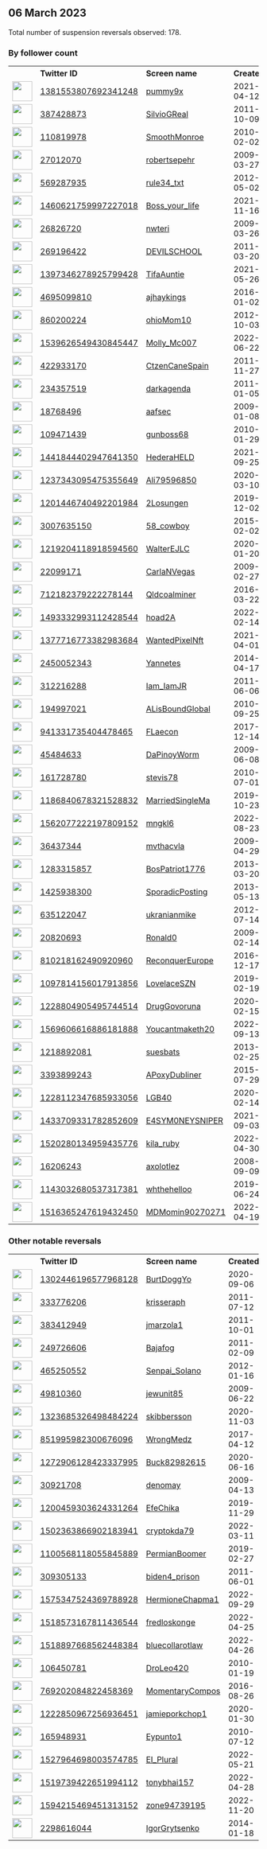
## 06 March 2023
Total number of suspension reversals observed: 178.

### By follower count
<table><tr><th></th><th align="left">Twitter ID</th><th align="left">Screen name</th>
<th align="left">Created</th><th align="left">Status</th><th align="left">Suspended</th><th align="left">Followers</th>
<tr><td><a href="https://pbs.twimg.com/profile_images/1632762549950115843/-KSPG2l4_normal.jpg"><img src="https://pbs.twimg.com/profile_images/1632762549950115843/-KSPG2l4_normal.jpg" width="40px" height="40px" align="center"/></a></td><td><a href="https://twitter.com/intent/user?user_id=1381553807692341248">1381553807692341248</a></td><td><a href="https://twitter.com/pummy9x">pummy9x</a></td><td>2021-04-12</td><td align="center"></td><td>2023-02-18</td><td>124034</td></tr>
<tr><td><a href="https://pbs.twimg.com/profile_images/1648495934198652934/Fa31o8Bg_normal.jpg"><img src="https://pbs.twimg.com/profile_images/1648495934198652934/Fa31o8Bg_normal.jpg" width="40px" height="40px" align="center"/></a></td><td><a href="https://twitter.com/intent/user?user_id=387428873">387428873</a></td><td><a href="https://twitter.com/SilvioGReal">SilvioGReal</a></td><td>2011-10-09</td><td align="center"></td><td>2023-02-27</td><td>110895</td></tr>
<tr><td><a href="https://pbs.twimg.com/profile_images/1466997339025985540/XYpN6c1B_normal.jpg"><img src="https://pbs.twimg.com/profile_images/1466997339025985540/XYpN6c1B_normal.jpg" width="40px" height="40px" align="center"/></a></td><td><a href="https://twitter.com/intent/user?user_id=110819978">110819978</a></td><td><a href="https://twitter.com/SmoothMonroe">SmoothMonroe</a></td><td>2010-02-02</td><td align="center"></td><td>2022-07-06</td><td>51399</td></tr>
<tr><td><a href="https://pbs.twimg.com/profile_images/1420975744377708547/u5IPoJ4L_normal.jpg"><img src="https://pbs.twimg.com/profile_images/1420975744377708547/u5IPoJ4L_normal.jpg" width="40px" height="40px" align="center"/></a></td><td><a href="https://twitter.com/intent/user?user_id=27012070">27012070</a></td><td><a href="https://twitter.com/robertsepehr">robertsepehr</a></td><td>2009-03-27</td><td align="center"></td><td>2023-01-17</td><td>32333</td></tr>
<tr><td><a href="https://pbs.twimg.com/profile_images/552238980247191552/jwiF6Zvu_normal.png"><img src="https://pbs.twimg.com/profile_images/552238980247191552/jwiF6Zvu_normal.png" width="40px" height="40px" align="center"/></a></td><td><a href="https://twitter.com/intent/user?user_id=569287935">569287935</a></td><td><a href="https://twitter.com/rule34_txt">rule34_txt</a></td><td>2012-05-02</td><td align="center"></td><td>2023-03-01</td><td>24932</td></tr>
<tr><td><a href="https://pbs.twimg.com/profile_images/1505132163024445443/P_muFrIf_normal.jpg"><img src="https://pbs.twimg.com/profile_images/1505132163024445443/P_muFrIf_normal.jpg" width="40px" height="40px" align="center"/></a></td><td><a href="https://twitter.com/intent/user?user_id=1460621759997227018">1460621759997227018</a></td><td><a href="https://twitter.com/Boss_your_life">Boss_your_life</a></td><td>2021-11-16</td><td align="center"></td><td>2023-02-27</td><td>16043</td></tr>
<tr><td><a href="https://pbs.twimg.com/profile_images/1647704646771941378/XuwgLCAz_normal.jpg"><img src="https://pbs.twimg.com/profile_images/1647704646771941378/XuwgLCAz_normal.jpg" width="40px" height="40px" align="center"/></a></td><td><a href="https://twitter.com/intent/user?user_id=26826720">26826720</a></td><td><a href="https://twitter.com/nwteri">nwteri</a></td><td>2009-03-26</td><td align="center">🔒</td><td>2022-11-08</td><td>7111</td></tr>
<tr><td><a href="https://pbs.twimg.com/profile_images/1539052483292561409/Ibur6d9m_normal.jpg"><img src="https://pbs.twimg.com/profile_images/1539052483292561409/Ibur6d9m_normal.jpg" width="40px" height="40px" align="center"/></a></td><td><a href="https://twitter.com/intent/user?user_id=269196422">269196422</a></td><td><a href="https://twitter.com/DEVILSCHOOL">DEVILSCHOOL</a></td><td>2011-03-20</td><td align="center"></td><td>2022-08-02</td><td>6418</td></tr>
<tr><td><a href="https://pbs.twimg.com/profile_images/1591815209940811776/BFxDNrfZ_normal.jpg"><img src="https://pbs.twimg.com/profile_images/1591815209940811776/BFxDNrfZ_normal.jpg" width="40px" height="40px" align="center"/></a></td><td><a href="https://twitter.com/intent/user?user_id=1397346278925799428">1397346278925799428</a></td><td><a href="https://twitter.com/TifaAuntie">TifaAuntie</a></td><td>2021-05-26</td><td align="center"></td><td>2022-12-13</td><td>5406</td></tr>
<tr><td><a href="https://pbs.twimg.com/profile_images/1651864266905886725/eD5EbF2I_normal.jpg"><img src="https://pbs.twimg.com/profile_images/1651864266905886725/eD5EbF2I_normal.jpg" width="40px" height="40px" align="center"/></a></td><td><a href="https://twitter.com/intent/user?user_id=4695099810">4695099810</a></td><td><a href="https://twitter.com/ajhaykings">ajhaykings</a></td><td>2016-01-02</td><td align="center"></td><td>2022-10-15</td><td>4287</td></tr>
<tr><td><a href="https://pbs.twimg.com/profile_images/1632977988605165569/pHyWj-hE_normal.jpg"><img src="https://pbs.twimg.com/profile_images/1632977988605165569/pHyWj-hE_normal.jpg" width="40px" height="40px" align="center"/></a></td><td><a href="https://twitter.com/intent/user?user_id=860200224">860200224</a></td><td><a href="https://twitter.com/ohioMom10">ohioMom10</a></td><td>2012-10-03</td><td align="center"></td><td></td><td>2839</td></tr>
<tr><td><a href="https://pbs.twimg.com/profile_images/1629244815492759553/nUZSl_4w_normal.jpg"><img src="https://pbs.twimg.com/profile_images/1629244815492759553/nUZSl_4w_normal.jpg" width="40px" height="40px" align="center"/></a></td><td><a href="https://twitter.com/intent/user?user_id=1539626549430845447">1539626549430845447</a></td><td><a href="https://twitter.com/Molly_Mc007">Molly_Mc007</a></td><td>2022-06-22</td><td align="center">🔒👋</td><td>2023-03-09</td><td>2739</td></tr>
<tr><td><a href="https://pbs.twimg.com/profile_images/1503985221909323780/OKmewyCy_normal.jpg"><img src="https://pbs.twimg.com/profile_images/1503985221909323780/OKmewyCy_normal.jpg" width="40px" height="40px" align="center"/></a></td><td><a href="https://twitter.com/intent/user?user_id=422933170">422933170</a></td><td><a href="https://twitter.com/CtzenCaneSpain">CtzenCaneSpain</a></td><td>2011-11-27</td><td align="center"></td><td>2022-03-31</td><td>2417</td></tr>
<tr><td><a href="https://pbs.twimg.com/profile_images/1118899511882080256/gqkUCFfB_normal.png"><img src="https://pbs.twimg.com/profile_images/1118899511882080256/gqkUCFfB_normal.png" width="40px" height="40px" align="center"/></a></td><td><a href="https://twitter.com/intent/user?user_id=234357519">234357519</a></td><td><a href="https://twitter.com/darkagenda">darkagenda</a></td><td>2011-01-05</td><td align="center"></td><td>2022-07-15</td><td>2329</td></tr>
<tr><td><a href="https://pbs.twimg.com/profile_images/112170869/sun_normal.jpg"><img src="https://pbs.twimg.com/profile_images/112170869/sun_normal.jpg" width="40px" height="40px" align="center"/></a></td><td><a href="https://twitter.com/intent/user?user_id=18768496">18768496</a></td><td><a href="https://twitter.com/aafsec">aafsec</a></td><td>2009-01-08</td><td align="center"></td><td></td><td>2186</td></tr>
<tr><td><a href="https://pbs.twimg.com/profile_images/1626575143416758273/6CAxHx3s_normal.jpg"><img src="https://pbs.twimg.com/profile_images/1626575143416758273/6CAxHx3s_normal.jpg" width="40px" height="40px" align="center"/></a></td><td><a href="https://twitter.com/intent/user?user_id=109471439">109471439</a></td><td><a href="https://twitter.com/gunboss68">gunboss68</a></td><td>2010-01-29</td><td align="center"></td><td>2023-03-05</td><td>2087</td></tr>
<tr><td><a href="https://pbs.twimg.com/profile_images/1573946891871473664/sXJ_HfB2_normal.jpg"><img src="https://pbs.twimg.com/profile_images/1573946891871473664/sXJ_HfB2_normal.jpg" width="40px" height="40px" align="center"/></a></td><td><a href="https://twitter.com/intent/user?user_id=1441844402947641350">1441844402947641350</a></td><td><a href="https://twitter.com/HederaHELD">HederaHELD</a></td><td>2021-09-25</td><td align="center"></td><td>2023-02-14</td><td>2058</td></tr>
<tr><td><a href="https://pbs.twimg.com/profile_images/1374738807342383105/o1p1qwM0_normal.jpg"><img src="https://pbs.twimg.com/profile_images/1374738807342383105/o1p1qwM0_normal.jpg" width="40px" height="40px" align="center"/></a></td><td><a href="https://twitter.com/intent/user?user_id=1237343095475355649">1237343095475355649</a></td><td><a href="https://twitter.com/Ali79596850">Ali79596850</a></td><td>2020-03-10</td><td align="center"></td><td></td><td>1905</td></tr>
<tr><td><a href="https://pbs.twimg.com/profile_images/1377734165563650050/Qqhs0u7a_normal.jpg"><img src="https://pbs.twimg.com/profile_images/1377734165563650050/Qqhs0u7a_normal.jpg" width="40px" height="40px" align="center"/></a></td><td><a href="https://twitter.com/intent/user?user_id=1201446740492201984">1201446740492201984</a></td><td><a href="https://twitter.com/2Losungen">2Losungen</a></td><td>2019-12-02</td><td align="center"></td><td>2023-02-27</td><td>1904</td></tr>
<tr><td><a href="https://pbs.twimg.com/profile_images/1386352058589122562/Dnrgv6gp_normal.jpg"><img src="https://pbs.twimg.com/profile_images/1386352058589122562/Dnrgv6gp_normal.jpg" width="40px" height="40px" align="center"/></a></td><td><a href="https://twitter.com/intent/user?user_id=3007635150">3007635150</a></td><td><a href="https://twitter.com/58_cowboy">58_cowboy</a></td><td>2015-02-02</td><td align="center"></td><td>2023-02-24</td><td>1841</td></tr>
<tr><td><a href="https://pbs.twimg.com/profile_images/1250161448904507395/KIsH7Ptz_normal.jpg"><img src="https://pbs.twimg.com/profile_images/1250161448904507395/KIsH7Ptz_normal.jpg" width="40px" height="40px" align="center"/></a></td><td><a href="https://twitter.com/intent/user?user_id=1219204118918594560">1219204118918594560</a></td><td><a href="https://twitter.com/WalterEJLC">WalterEJLC</a></td><td>2020-01-20</td><td align="center"></td><td>2022-05-01</td><td>1736</td></tr>
<tr><td><a href="https://pbs.twimg.com/profile_images/1543011474800447488/XfP-LDUP_normal.jpg"><img src="https://pbs.twimg.com/profile_images/1543011474800447488/XfP-LDUP_normal.jpg" width="40px" height="40px" align="center"/></a></td><td><a href="https://twitter.com/intent/user?user_id=22099171">22099171</a></td><td><a href="https://twitter.com/CarlaNVegas">CarlaNVegas</a></td><td>2009-02-27</td><td align="center"></td><td>2022-09-19</td><td>1712</td></tr>
<tr><td><a href="https://pbs.twimg.com/profile_images/1094932895330783235/JWQw3vaP_normal.jpg"><img src="https://pbs.twimg.com/profile_images/1094932895330783235/JWQw3vaP_normal.jpg" width="40px" height="40px" align="center"/></a></td><td><a href="https://twitter.com/intent/user?user_id=712182379222278144">712182379222278144</a></td><td><a href="https://twitter.com/Qldcoalminer">Qldcoalminer</a></td><td>2016-03-22</td><td align="center"></td><td></td><td>1653</td></tr>
<tr><td><a href="https://pbs.twimg.com/profile_images/1545053991985328128/cFArj8BO_normal.jpg"><img src="https://pbs.twimg.com/profile_images/1545053991985328128/cFArj8BO_normal.jpg" width="40px" height="40px" align="center"/></a></td><td><a href="https://twitter.com/intent/user?user_id=1493332993112428544">1493332993112428544</a></td><td><a href="https://twitter.com/hoad2A">hoad2A</a></td><td>2022-02-14</td><td align="center"></td><td>2023-02-15</td><td>1600</td></tr>
<tr><td><a href="https://pbs.twimg.com/profile_images/1631677898359812096/GotEmNqm_normal.jpg"><img src="https://pbs.twimg.com/profile_images/1631677898359812096/GotEmNqm_normal.jpg" width="40px" height="40px" align="center"/></a></td><td><a href="https://twitter.com/intent/user?user_id=1377716773382983684">1377716773382983684</a></td><td><a href="https://twitter.com/WantedPixelNft">WantedPixelNft</a></td><td>2021-04-01</td><td align="center"></td><td></td><td>1588</td></tr>
<tr><td><a href="https://pbs.twimg.com/profile_images/1072455408546131968/6NYjfI5M_normal.jpg"><img src="https://pbs.twimg.com/profile_images/1072455408546131968/6NYjfI5M_normal.jpg" width="40px" height="40px" align="center"/></a></td><td><a href="https://twitter.com/intent/user?user_id=2450052343">2450052343</a></td><td><a href="https://twitter.com/Yannetes">Yannetes</a></td><td>2014-04-17</td><td align="center"></td><td>2022-06-09</td><td>1564</td></tr>
<tr><td><a href="https://pbs.twimg.com/profile_images/1641029306632511488/bMAzLwHW_normal.jpg"><img src="https://pbs.twimg.com/profile_images/1641029306632511488/bMAzLwHW_normal.jpg" width="40px" height="40px" align="center"/></a></td><td><a href="https://twitter.com/intent/user?user_id=312216288">312216288</a></td><td><a href="https://twitter.com/Iam_IamJR">Iam_IamJR</a></td><td>2011-06-06</td><td align="center"></td><td>2022-07-17</td><td>1534</td></tr>
<tr><td><a href="https://pbs.twimg.com/profile_images/1650973463866224642/BWM7guEB_normal.jpg"><img src="https://pbs.twimg.com/profile_images/1650973463866224642/BWM7guEB_normal.jpg" width="40px" height="40px" align="center"/></a></td><td><a href="https://twitter.com/intent/user?user_id=194997021">194997021</a></td><td><a href="https://twitter.com/ALisBoundGlobal">ALisBoundGlobal</a></td><td>2010-09-25</td><td align="center"></td><td>2022-04-05</td><td>1510</td></tr>
<tr><td><a href="https://pbs.twimg.com/profile_images/1526146177472905216/Dn6XHWkI_normal.jpg"><img src="https://pbs.twimg.com/profile_images/1526146177472905216/Dn6XHWkI_normal.jpg" width="40px" height="40px" align="center"/></a></td><td><a href="https://twitter.com/intent/user?user_id=941331735404478465">941331735404478465</a></td><td><a href="https://twitter.com/FLaecon">FLaecon</a></td><td>2017-12-14</td><td align="center"></td><td>2022-06-01</td><td>1263</td></tr>
<tr><td><a href="https://pbs.twimg.com/profile_images/1487456754879594497/RjfNyUOG_normal.jpg"><img src="https://pbs.twimg.com/profile_images/1487456754879594497/RjfNyUOG_normal.jpg" width="40px" height="40px" align="center"/></a></td><td><a href="https://twitter.com/intent/user?user_id=45484633">45484633</a></td><td><a href="https://twitter.com/DaPinoyWorm">DaPinoyWorm</a></td><td>2009-06-08</td><td align="center"></td><td>2022-07-23</td><td>1242</td></tr>
<tr><td><a href="https://pbs.twimg.com/profile_images/1353770443866574848/w2XX7XZA_normal.jpg"><img src="https://pbs.twimg.com/profile_images/1353770443866574848/w2XX7XZA_normal.jpg" width="40px" height="40px" align="center"/></a></td><td><a href="https://twitter.com/intent/user?user_id=161728780">161728780</a></td><td><a href="https://twitter.com/stevis78">stevis78</a></td><td>2010-07-01</td><td align="center"></td><td></td><td>1222</td></tr>
<tr><td><a href="https://pbs.twimg.com/profile_images/1632786429305667584/GIxxfd6v_normal.jpg"><img src="https://pbs.twimg.com/profile_images/1632786429305667584/GIxxfd6v_normal.jpg" width="40px" height="40px" align="center"/></a></td><td><a href="https://twitter.com/intent/user?user_id=1186840678321528832">1186840678321528832</a></td><td><a href="https://twitter.com/MarriedSingleMa">MarriedSingleMa</a></td><td>2019-10-23</td><td align="center"></td><td></td><td>1159</td></tr>
<tr><td><a href="https://pbs.twimg.com/profile_images/1562201767579791370/4HFGTbk1_normal.jpg"><img src="https://pbs.twimg.com/profile_images/1562201767579791370/4HFGTbk1_normal.jpg" width="40px" height="40px" align="center"/></a></td><td><a href="https://twitter.com/intent/user?user_id=1562077222197809152">1562077222197809152</a></td><td><a href="https://twitter.com/mngkl6">mngkl6</a></td><td>2022-08-23</td><td align="center"></td><td>2023-02-26</td><td>1142</td></tr>
<tr><td><a href="https://pbs.twimg.com/profile_images/1636179039873294337/50-rdlrD_normal.jpg"><img src="https://pbs.twimg.com/profile_images/1636179039873294337/50-rdlrD_normal.jpg" width="40px" height="40px" align="center"/></a></td><td><a href="https://twitter.com/intent/user?user_id=36437344">36437344</a></td><td><a href="https://twitter.com/mvthacvla">mvthacvla</a></td><td>2009-04-29</td><td align="center"></td><td>2023-02-07</td><td>1131</td></tr>
<tr><td><a href="https://pbs.twimg.com/profile_images/1651030540005277696/-PjwHZb3_normal.jpg"><img src="https://pbs.twimg.com/profile_images/1651030540005277696/-PjwHZb3_normal.jpg" width="40px" height="40px" align="center"/></a></td><td><a href="https://twitter.com/intent/user?user_id=1283315857">1283315857</a></td><td><a href="https://twitter.com/BosPatriot1776">BosPatriot1776</a></td><td>2013-03-20</td><td align="center"></td><td>2022-07-14</td><td>1106</td></tr>
<tr><td><a href="https://pbs.twimg.com/profile_images/1632792976484098048/UaO5pXSl_normal.jpg"><img src="https://pbs.twimg.com/profile_images/1632792976484098048/UaO5pXSl_normal.jpg" width="40px" height="40px" align="center"/></a></td><td><a href="https://twitter.com/intent/user?user_id=1425938300">1425938300</a></td><td><a href="https://twitter.com/SporadicPosting">SporadicPosting</a></td><td>2013-05-13</td><td align="center"></td><td>2022-11-06</td><td>1105</td></tr>
<tr><td><a href="https://pbs.twimg.com/profile_images/1594837183403286530/jpyxOPmR_normal.jpg"><img src="https://pbs.twimg.com/profile_images/1594837183403286530/jpyxOPmR_normal.jpg" width="40px" height="40px" align="center"/></a></td><td><a href="https://twitter.com/intent/user?user_id=635122047">635122047</a></td><td><a href="https://twitter.com/ukranianmike">ukranianmike</a></td><td>2012-07-14</td><td align="center"></td><td>2022-12-21</td><td>1031</td></tr>
<tr><td><a href="https://pbs.twimg.com/profile_images/1307370845027930116/jKAmPnt__normal.jpg"><img src="https://pbs.twimg.com/profile_images/1307370845027930116/jKAmPnt__normal.jpg" width="40px" height="40px" align="center"/></a></td><td><a href="https://twitter.com/intent/user?user_id=20820693">20820693</a></td><td><a href="https://twitter.com/Ronald0">Ronald0</a></td><td>2009-02-14</td><td align="center"></td><td>2022-04-24</td><td>921</td></tr>
<tr><td><a href="https://pbs.twimg.com/profile_images/1086223882279890944/c392_0Ad_normal.jpg"><img src="https://pbs.twimg.com/profile_images/1086223882279890944/c392_0Ad_normal.jpg" width="40px" height="40px" align="center"/></a></td><td><a href="https://twitter.com/intent/user?user_id=810218162490920960">810218162490920960</a></td><td><a href="https://twitter.com/ReconquerEurope">ReconquerEurope</a></td><td>2016-12-17</td><td align="center"></td><td></td><td>904</td></tr>
<tr><td><a href="https://pbs.twimg.com/profile_images/1604938575996395526/NwvludST_normal.jpg"><img src="https://pbs.twimg.com/profile_images/1604938575996395526/NwvludST_normal.jpg" width="40px" height="40px" align="center"/></a></td><td><a href="https://twitter.com/intent/user?user_id=1097814156017913856">1097814156017913856</a></td><td><a href="https://twitter.com/LovelaceSZN">LovelaceSZN</a></td><td>2019-02-19</td><td align="center"></td><td>2023-02-23</td><td>811</td></tr>
<tr><td><a href="https://pbs.twimg.com/profile_images/1229064272472240134/bzv6Wdqg_normal.jpg"><img src="https://pbs.twimg.com/profile_images/1229064272472240134/bzv6Wdqg_normal.jpg" width="40px" height="40px" align="center"/></a></td><td><a href="https://twitter.com/intent/user?user_id=1228804905495744514">1228804905495744514</a></td><td><a href="https://twitter.com/DrugGovoruna">DrugGovoruna</a></td><td>2020-02-15</td><td align="center"></td><td>2022-09-26</td><td>801</td></tr>
<tr><td><a href="https://pbs.twimg.com/profile_images/1615817883593973766/v_uvc4CI_normal.jpg"><img src="https://pbs.twimg.com/profile_images/1615817883593973766/v_uvc4CI_normal.jpg" width="40px" height="40px" align="center"/></a></td><td><a href="https://twitter.com/intent/user?user_id=1569606616886181888">1569606616886181888</a></td><td><a href="https://twitter.com/Youcantmaketh20">Youcantmaketh20</a></td><td>2022-09-13</td><td align="center"></td><td>2023-02-24</td><td>800</td></tr>
<tr><td><a href="https://pbs.twimg.com/profile_images/1456747143415443462/dsQXt9u-_normal.jpg"><img src="https://pbs.twimg.com/profile_images/1456747143415443462/dsQXt9u-_normal.jpg" width="40px" height="40px" align="center"/></a></td><td><a href="https://twitter.com/intent/user?user_id=1218892081">1218892081</a></td><td><a href="https://twitter.com/suesbats">suesbats</a></td><td>2013-02-25</td><td align="center"></td><td>2022-07-16</td><td>796</td></tr>
<tr><td><a href="https://pbs.twimg.com/profile_images/1624050725071233025/HbTIohoJ_normal.jpg"><img src="https://pbs.twimg.com/profile_images/1624050725071233025/HbTIohoJ_normal.jpg" width="40px" height="40px" align="center"/></a></td><td><a href="https://twitter.com/intent/user?user_id=3393899243">3393899243</a></td><td><a href="https://twitter.com/APoxyDubliner">APoxyDubliner</a></td><td>2015-07-29</td><td align="center"></td><td>2023-02-21</td><td>791</td></tr>
<tr><td><a href="https://pbs.twimg.com/profile_images/1410884637174403072/hkEIC5UE_normal.jpg"><img src="https://pbs.twimg.com/profile_images/1410884637174403072/hkEIC5UE_normal.jpg" width="40px" height="40px" align="center"/></a></td><td><a href="https://twitter.com/intent/user?user_id=1228112347685933056">1228112347685933056</a></td><td><a href="https://twitter.com/LGB40">LGB40</a></td><td>2020-02-14</td><td align="center"></td><td></td><td>778</td></tr>
<tr><td><a href="https://pbs.twimg.com/profile_images/1588828633795203072/sJ2UuZum_normal.jpg"><img src="https://pbs.twimg.com/profile_images/1588828633795203072/sJ2UuZum_normal.jpg" width="40px" height="40px" align="center"/></a></td><td><a href="https://twitter.com/intent/user?user_id=1433709331782852609">1433709331782852609</a></td><td><a href="https://twitter.com/E4SYM0NEYSNIPER">E4SYM0NEYSNIPER</a></td><td>2021-09-03</td><td align="center"></td><td>2022-11-13</td><td>774</td></tr>
<tr><td><a href="https://pbs.twimg.com/profile_images/1605233340998639616/DGlLLFn9_normal.jpg"><img src="https://pbs.twimg.com/profile_images/1605233340998639616/DGlLLFn9_normal.jpg" width="40px" height="40px" align="center"/></a></td><td><a href="https://twitter.com/intent/user?user_id=1520280134959435776">1520280134959435776</a></td><td><a href="https://twitter.com/kila_ruby">kila_ruby</a></td><td>2022-04-30</td><td align="center"></td><td>2023-03-05</td><td>713</td></tr>
<tr><td><a href="https://pbs.twimg.com/profile_images/1635712970838638616/dvr_oWc8_normal.jpg"><img src="https://pbs.twimg.com/profile_images/1635712970838638616/dvr_oWc8_normal.jpg" width="40px" height="40px" align="center"/></a></td><td><a href="https://twitter.com/intent/user?user_id=16206243">16206243</a></td><td><a href="https://twitter.com/axolotlez">axolotlez</a></td><td>2008-09-09</td><td align="center">🔒</td><td>2022-05-27</td><td>692</td></tr>
<tr><td><a href="https://pbs.twimg.com/profile_images/1650182099951931399/52iE5ghP_normal.jpg"><img src="https://pbs.twimg.com/profile_images/1650182099951931399/52iE5ghP_normal.jpg" width="40px" height="40px" align="center"/></a></td><td><a href="https://twitter.com/intent/user?user_id=1143032680537317381">1143032680537317381</a></td><td><a href="https://twitter.com/whthehelloo">whthehelloo</a></td><td>2019-06-24</td><td align="center"></td><td>2023-01-03</td><td>691</td></tr>
<tr><td><a href="https://pbs.twimg.com/profile_images/1516365638687952898/aSepDO1u_normal.jpg"><img src="https://pbs.twimg.com/profile_images/1516365638687952898/aSepDO1u_normal.jpg" width="40px" height="40px" align="center"/></a></td><td><a href="https://twitter.com/intent/user?user_id=1516365247619432450">1516365247619432450</a></td><td><a href="https://twitter.com/MDMomin90270271">MDMomin90270271</a></td><td>2022-04-19</td><td align="center"></td><td>2022-10-12</td><td>670</td></tr>
</table>

### Other notable reversals
<table><tr><th></th><th align="left">Twitter ID</th><th align="left">Screen name</th>
<th align="left">Created</th><th align="left">Status</th><th align="left">Suspended</th><th align="left">Followers</th>
<tr><td><a href="https://pbs.twimg.com/profile_images/1587089949647667200/Pt_vUfdF_normal.jpg"><img src="https://pbs.twimg.com/profile_images/1587089949647667200/Pt_vUfdF_normal.jpg" width="40px" height="40px" align="center"/></a></td><td><a href="https://twitter.com/intent/user?user_id=1302446196577968128">1302446196577968128</a></td><td><a href="https://twitter.com/BurtDoggYo">BurtDoggYo</a></td><td>2020-09-06</td><td align="center"></td><td>2022-12-13</td><td>651</td></tr>
<tr><td><a href="https://pbs.twimg.com/profile_images/1634759659797237760/ZGWLoq32_normal.jpg"><img src="https://pbs.twimg.com/profile_images/1634759659797237760/ZGWLoq32_normal.jpg" width="40px" height="40px" align="center"/></a></td><td><a href="https://twitter.com/intent/user?user_id=333776206">333776206</a></td><td><a href="https://twitter.com/krisseraph">krisseraph</a></td><td>2011-07-12</td><td align="center"></td><td>2022-11-21</td><td>60</td></tr>
<tr><td><a href="https://pbs.twimg.com/profile_images/3566754894/321b3ea0d014a5d1aed997a51d6ba9cd_normal.jpeg"><img src="https://pbs.twimg.com/profile_images/3566754894/321b3ea0d014a5d1aed997a51d6ba9cd_normal.jpeg" width="40px" height="40px" align="center"/></a></td><td><a href="https://twitter.com/intent/user?user_id=383412949">383412949</a></td><td><a href="https://twitter.com/jmarzola1">jmarzola1</a></td><td>2011-10-01</td><td align="center"></td><td>2023-02-27</td><td>251</td></tr>
<tr><td><a href="https://pbs.twimg.com/profile_images/1529657154671505408/uVG4zLcm_normal.jpg"><img src="https://pbs.twimg.com/profile_images/1529657154671505408/uVG4zLcm_normal.jpg" width="40px" height="40px" align="center"/></a></td><td><a href="https://twitter.com/intent/user?user_id=249726606">249726606</a></td><td><a href="https://twitter.com/Bajafog">Bajafog</a></td><td>2011-02-09</td><td align="center"></td><td>2023-02-15</td><td>65</td></tr>
<tr><td><a href="https://pbs.twimg.com/profile_images/1631632589974011909/ljJ3-j_W_normal.jpg"><img src="https://pbs.twimg.com/profile_images/1631632589974011909/ljJ3-j_W_normal.jpg" width="40px" height="40px" align="center"/></a></td><td><a href="https://twitter.com/intent/user?user_id=465250552">465250552</a></td><td><a href="https://twitter.com/Senpai_Solano">Senpai_Solano</a></td><td>2012-01-16</td><td align="center"></td><td>2023-03-01</td><td>63</td></tr>
<tr><td><a href="https://pbs.twimg.com/profile_images/287156190/l_8f4c784b44b1a7deb91a6c730e181f87_normal.jpg"><img src="https://pbs.twimg.com/profile_images/287156190/l_8f4c784b44b1a7deb91a6c730e181f87_normal.jpg" width="40px" height="40px" align="center"/></a></td><td><a href="https://twitter.com/intent/user?user_id=49810360">49810360</a></td><td><a href="https://twitter.com/jewunit85">jewunit85</a></td><td>2009-06-22</td><td align="center">🔒</td><td>2023-02-27</td><td>110</td></tr>
<tr><td><a href="https://pbs.twimg.com/profile_images/1323687070590738436/i2EMa0HR_normal.jpg"><img src="https://pbs.twimg.com/profile_images/1323687070590738436/i2EMa0HR_normal.jpg" width="40px" height="40px" align="center"/></a></td><td><a href="https://twitter.com/intent/user?user_id=1323685326498484224">1323685326498484224</a></td><td><a href="https://twitter.com/skibbersson">skibbersson</a></td><td>2020-11-03</td><td align="center"></td><td>2022-12-19</td><td>316</td></tr>
<tr><td><a href="https://pbs.twimg.com/profile_images/1294154259785818113/5dqMJ0mK_normal.jpg"><img src="https://pbs.twimg.com/profile_images/1294154259785818113/5dqMJ0mK_normal.jpg" width="40px" height="40px" align="center"/></a></td><td><a href="https://twitter.com/intent/user?user_id=851995982300676096">851995982300676096</a></td><td><a href="https://twitter.com/WrongMedz">WrongMedz</a></td><td>2017-04-12</td><td align="center"></td><td>2023-02-07</td><td>70</td></tr>
<tr><td><a href="https://pbs.twimg.com/profile_images/1605641100055683073/ULea-qbe_normal.jpg"><img src="https://pbs.twimg.com/profile_images/1605641100055683073/ULea-qbe_normal.jpg" width="40px" height="40px" align="center"/></a></td><td><a href="https://twitter.com/intent/user?user_id=1272906128423337995">1272906128423337995</a></td><td><a href="https://twitter.com/Buck82982615">Buck82982615</a></td><td>2020-06-16</td><td align="center"></td><td>2023-01-14</td><td>5</td></tr>
<tr><td><a href="https://pbs.twimg.com/profile_images/1348009650113929222/3hhAMWe0_normal.jpg"><img src="https://pbs.twimg.com/profile_images/1348009650113929222/3hhAMWe0_normal.jpg" width="40px" height="40px" align="center"/></a></td><td><a href="https://twitter.com/intent/user?user_id=30921708">30921708</a></td><td><a href="https://twitter.com/denomay">denomay</a></td><td>2009-04-13</td><td align="center"></td><td>2023-02-25</td><td>275</td></tr>
<tr><td><a href="https://pbs.twimg.com/profile_images/1354047354115076096/ERSO2RSr_normal.jpg"><img src="https://pbs.twimg.com/profile_images/1354047354115076096/ERSO2RSr_normal.jpg" width="40px" height="40px" align="center"/></a></td><td><a href="https://twitter.com/intent/user?user_id=1200459303624331264">1200459303624331264</a></td><td><a href="https://twitter.com/EfeChika">EfeChika</a></td><td>2019-11-29</td><td align="center">🔒</td><td>2022-12-18</td><td>271</td></tr>
<tr><td><a href="https://pbs.twimg.com/profile_images/1620839228975218696/gdIIKEYZ_normal.jpg"><img src="https://pbs.twimg.com/profile_images/1620839228975218696/gdIIKEYZ_normal.jpg" width="40px" height="40px" align="center"/></a></td><td><a href="https://twitter.com/intent/user?user_id=1502363866902183941">1502363866902183941</a></td><td><a href="https://twitter.com/cryptokda79">cryptokda79</a></td><td>2022-03-11</td><td align="center"></td><td>2023-02-24</td><td>289</td></tr>
<tr><td><a href="https://pbs.twimg.com/profile_images/1100568244048588800/Div4iHFu_normal.png"><img src="https://pbs.twimg.com/profile_images/1100568244048588800/Div4iHFu_normal.png" width="40px" height="40px" align="center"/></a></td><td><a href="https://twitter.com/intent/user?user_id=1100568118055845889">1100568118055845889</a></td><td><a href="https://twitter.com/PermianBoomer">PermianBoomer</a></td><td>2019-02-27</td><td align="center"></td><td>2022-12-29</td><td>121</td></tr>
<tr><td><a href="https://pbs.twimg.com/profile_images/1541662657362546689/8ugbeWpq_normal.jpg"><img src="https://pbs.twimg.com/profile_images/1541662657362546689/8ugbeWpq_normal.jpg" width="40px" height="40px" align="center"/></a></td><td><a href="https://twitter.com/intent/user?user_id=309305133">309305133</a></td><td><a href="https://twitter.com/biden4_prison">biden4_prison</a></td><td>2011-06-01</td><td align="center"></td><td>2022-06-29</td><td>527</td></tr>
<tr><td><a href="https://pbs.twimg.com/profile_images/1575348975385055233/kcgBskU5_normal.jpg"><img src="https://pbs.twimg.com/profile_images/1575348975385055233/kcgBskU5_normal.jpg" width="40px" height="40px" align="center"/></a></td><td><a href="https://twitter.com/intent/user?user_id=1575347524369788928">1575347524369788928</a></td><td><a href="https://twitter.com/HermioneChapma1">HermioneChapma1</a></td><td>2022-09-29</td><td align="center"></td><td>2022-12-28</td><td>103</td></tr>
<tr><td><a href="https://pbs.twimg.com/profile_images/1518587793991208960/y3o0bA2U_normal.jpg"><img src="https://pbs.twimg.com/profile_images/1518587793991208960/y3o0bA2U_normal.jpg" width="40px" height="40px" align="center"/></a></td><td><a href="https://twitter.com/intent/user?user_id=1518573167811436544">1518573167811436544</a></td><td><a href="https://twitter.com/fredloskonge">fredloskonge</a></td><td>2022-04-25</td><td align="center"></td><td>2023-02-05</td><td>220</td></tr>
<tr><td><a href="https://pbs.twimg.com/profile_images/1518900434156474368/J6yXL8la_normal.jpg"><img src="https://pbs.twimg.com/profile_images/1518900434156474368/J6yXL8la_normal.jpg" width="40px" height="40px" align="center"/></a></td><td><a href="https://twitter.com/intent/user?user_id=1518897668562448384">1518897668562448384</a></td><td><a href="https://twitter.com/bluecollarotlaw">bluecollarotlaw</a></td><td>2022-04-26</td><td align="center"></td><td>2023-02-28</td><td>20</td></tr>
<tr><td><a href="https://pbs.twimg.com/profile_images/1458501005314768902/bCJVgSjo_normal.jpg"><img src="https://pbs.twimg.com/profile_images/1458501005314768902/bCJVgSjo_normal.jpg" width="40px" height="40px" align="center"/></a></td><td><a href="https://twitter.com/intent/user?user_id=106450781">106450781</a></td><td><a href="https://twitter.com/DroLeo420">DroLeo420</a></td><td>2010-01-19</td><td align="center"></td><td>2022-10-11</td><td>8</td></tr>
<tr><td><a href="https://pbs.twimg.com/profile_images/1598300536549376002/FAyGy4Mq_normal.jpg"><img src="https://pbs.twimg.com/profile_images/1598300536549376002/FAyGy4Mq_normal.jpg" width="40px" height="40px" align="center"/></a></td><td><a href="https://twitter.com/intent/user?user_id=769202084822458369">769202084822458369</a></td><td><a href="https://twitter.com/MomentaryCompos">MomentaryCompos</a></td><td>2016-08-26</td><td align="center">🚫</td><td>2023-02-25</td><td>93</td></tr>
<tr><td><a href="https://pbs.twimg.com/profile_images/1469675217358311424/qn8i9qk6_normal.jpg"><img src="https://pbs.twimg.com/profile_images/1469675217358311424/qn8i9qk6_normal.jpg" width="40px" height="40px" align="center"/></a></td><td><a href="https://twitter.com/intent/user?user_id=1222850967256936451">1222850967256936451</a></td><td><a href="https://twitter.com/jamieporkchop1">jamieporkchop1</a></td><td>2020-01-30</td><td align="center"></td><td>2022-11-08</td><td>231</td></tr>
<tr><td><a href="https://pbs.twimg.com/profile_images/1626108084203540481/Bma2q0hp_normal.jpg"><img src="https://pbs.twimg.com/profile_images/1626108084203540481/Bma2q0hp_normal.jpg" width="40px" height="40px" align="center"/></a></td><td><a href="https://twitter.com/intent/user?user_id=165948931">165948931</a></td><td><a href="https://twitter.com/Eypunto1">Eypunto1</a></td><td>2010-07-12</td><td align="center"></td><td>2023-02-26</td><td>197</td></tr>
<tr><td><a href="https://pbs.twimg.com/profile_images/1528281990105030656/muxIpXA9_normal.jpg"><img src="https://pbs.twimg.com/profile_images/1528281990105030656/muxIpXA9_normal.jpg" width="40px" height="40px" align="center"/></a></td><td><a href="https://twitter.com/intent/user?user_id=1527964698003574785">1527964698003574785</a></td><td><a href="https://twitter.com/EI_Plural">EI_Plural</a></td><td>2022-05-21</td><td align="center"></td><td>2022-12-06</td><td>457</td></tr>
<tr><td><a href="https://pbs.twimg.com/profile_images/1543971913701109760/C9xpu5zJ_normal.jpg"><img src="https://pbs.twimg.com/profile_images/1543971913701109760/C9xpu5zJ_normal.jpg" width="40px" height="40px" align="center"/></a></td><td><a href="https://twitter.com/intent/user?user_id=1519739422651994112">1519739422651994112</a></td><td><a href="https://twitter.com/tonybhai157">tonybhai157</a></td><td>2022-04-28</td><td align="center">🚫</td><td>2023-01-10</td><td>4</td></tr>
<tr><td><a href="https://pbs.twimg.com/profile_images/1594215896511180800/d8uGaYJ1_normal.jpg"><img src="https://pbs.twimg.com/profile_images/1594215896511180800/d8uGaYJ1_normal.jpg" width="40px" height="40px" align="center"/></a></td><td><a href="https://twitter.com/intent/user?user_id=1594215469451313152">1594215469451313152</a></td><td><a href="https://twitter.com/zone94739195">zone94739195</a></td><td>2022-11-20</td><td align="center"></td><td>2022-12-23</td><td>42</td></tr>
<tr><td><a href="https://pbs.twimg.com/profile_images/815947906431799296/qfcUBGWD_normal.jpg"><img src="https://pbs.twimg.com/profile_images/815947906431799296/qfcUBGWD_normal.jpg" width="40px" height="40px" align="center"/></a></td><td><a href="https://twitter.com/intent/user?user_id=2298616044">2298616044</a></td><td><a href="https://twitter.com/IgorGrytsenko">IgorGrytsenko</a></td><td>2014-01-18</td><td align="center"></td><td>2022-12-06</td><td>43</td></tr>
</table>
